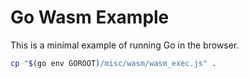 # Go Wasm Example

This is a minimal example of running Go in the browser.

```sh
cp "$(go env GOROOT)/misc/wasm/wasm_exec.js" .
```